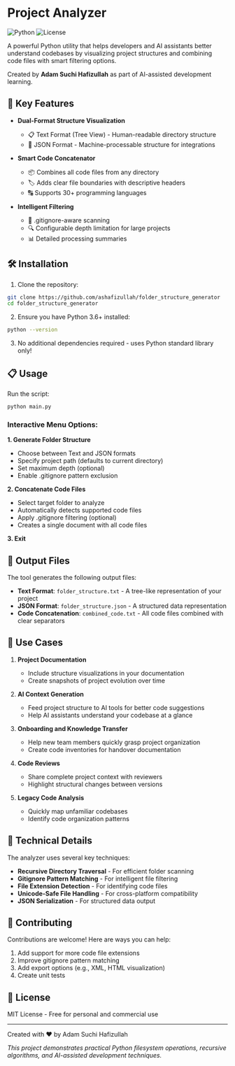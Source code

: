 # Project Analyzer

![Python](https://img.shields.io/badge/python-3670A0?style=for-the-badge&logo=python&logoColor=ffdd54)
![License](https://img.shields.io/badge/license-MIT-blue)

A powerful Python utility that helps developers and AI assistants better understand codebases by visualizing project structures and combining code files with smart filtering options.

Created by **Adam Suchi Hafizullah** as part of AI-assisted development learning.

## 🚀 Key Features

- **Dual-Format Structure Visualization**
  - 📋 Text Format (Tree View) - Human-readable directory structure
  - 🔄 JSON Format - Machine-processable structure for integrations
  
- **Smart Code Concatenator**
  - 📦 Combines all code files from any directory
  - 🏷️ Adds clear file boundaries with descriptive headers
  - 🔠 Supports 30+ programming languages
  
- **Intelligent Filtering**
  - 🚫 .gitignore-aware scanning
  - 🔍 Configurable depth limitation for large projects
  - 📊 Detailed processing summaries

## 🛠️ Installation

1. Clone the repository:
```bash
git clone https://github.com/ashafizullah/folder_structure_generator
cd folder_structure_generator
```

2. Ensure you have Python 3.6+ installed:
```bash
python --version
```

3. No additional dependencies required - uses Python standard library only!

## 📋 Usage

Run the script:
```bash
python main.py
```

### Interactive Menu Options:

**1. Generate Folder Structure**
   - Choose between Text and JSON formats
   - Specify project path (defaults to current directory)
   - Set maximum depth (optional)
   - Enable .gitignore pattern exclusion

**2. Concatenate Code Files**
   - Select target folder to analyze
   - Automatically detects supported code files
   - Apply .gitignore filtering (optional)
   - Creates a single document with all code files

**3. Exit**

## 📄 Output Files

The tool generates the following output files:

- **Text Format**: `folder_structure.txt` - A tree-like representation of your project
- **JSON Format**: `folder_structure.json` - A structured data representation
- **Code Concatenation**: `combined_code.txt` - All code files combined with clear separators

## 🎯 Use Cases

1. **Project Documentation**
   - Include structure visualizations in your documentation
   - Create snapshots of project evolution over time

2. **AI Context Generation**
   - Feed project structure to AI tools for better code suggestions
   - Help AI assistants understand your codebase at a glance

3. **Onboarding and Knowledge Transfer**
   - Help new team members quickly grasp project organization
   - Create code inventories for handover documentation

4. **Code Reviews**
   - Share complete project context with reviewers
   - Highlight structural changes between versions

5. **Legacy Code Analysis**
   - Quickly map unfamiliar codebases
   - Identify code organization patterns

## 🧠 Technical Details

The analyzer uses several key techniques:

- **Recursive Directory Traversal** - For efficient folder scanning
- **Gitignore Pattern Matching** - For intelligent file filtering
- **File Extension Detection** - For identifying code files
- **Unicode-Safe File Handling** - For cross-platform compatibility
- **JSON Serialization** - For structured data output

## 🤝 Contributing

Contributions are welcome! Here are ways you can help:

1. Add support for more code file extensions
2. Improve gitignore pattern matching
3. Add export options (e.g., XML, HTML visualization)
4. Create unit tests

## 📜 License

MIT License - Free for personal and commercial use

---

Created with ❤️ by Adam Suchi Hafizullah

*This project demonstrates practical Python filesystem operations, recursive algorithms, and AI-assisted development techniques.*